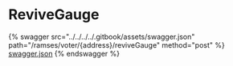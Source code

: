 # ReviveGauge

{% swagger src="../../../../.gitbook/assets/swagger.json" path="/ramses/voter/{address}/reviveGauge" method="post" %}
[swagger.json](../../../../.gitbook/assets/swagger.json)
{% endswagger %}
